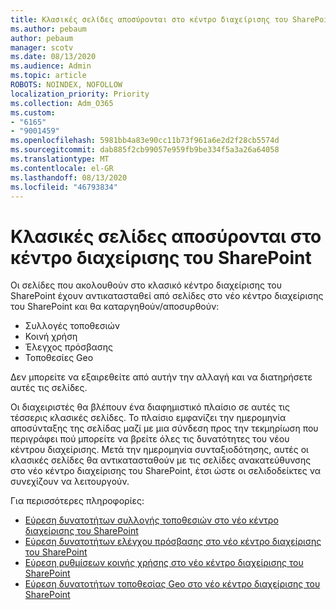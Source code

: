 ```yaml
---
title: Κλασικές σελίδες αποσύρονται στο κέντρο διαχείρισης του SharePoint
ms.author: pebaum
author: pebaum
manager: scotv
ms.date: 08/13/2020
ms.audience: Admin
ms.topic: article
ROBOTS: NOINDEX, NOFOLLOW
localization_priority: Priority
ms.collection: Adm_O365
ms.custom:
- "6165"
- "9001459"
ms.openlocfilehash: 5981bb4a83e90cc11b73f961a6e2d2f28cb5574d
ms.sourcegitcommit: dab885f2cb99057e959fb9be334f5a3a26a64058
ms.translationtype: MT
ms.contentlocale: el-GR
ms.lasthandoff: 08/13/2020
ms.locfileid: "46793834"
---
```

# <a name="retire-classic-pages-in-sharepoint-admin-center"></a>Κλασικές σελίδες αποσύρονται στο κέντρο διαχείρισης του SharePoint

Οι σελίδες που ακολουθούν στο κλασικό κέντρο διαχείρισης του SharePoint έχουν αντικατασταθεί από σελίδες στο νέο κέντρο διαχείρισης του SharePoint και θα καταργηθούν/αποσυρθούν: 

- Συλλογές τοποθεσιών 
- Κοινή χρήση
- Έλεγχος πρόσβασης
- Τοποθεσίες Geo

Δεν μπορείτε να εξαιρεθείτε από αυτήν την αλλαγή και να διατηρήσετε αυτές τις σελίδες.

Οι διαχειριστές θα βλέπουν ένα διαφημιστικό πλαίσιο σε αυτές τις τέσσερις κλασικές σελίδες. Το πλαίσιο εμφανίζει την ημερομηνία αποσύνταξης της σελίδας μαζί με μια σύνδεση προς την τεκμηρίωση που περιγράφει πού μπορείτε να βρείτε όλες τις δυνατότητες του νέου κέντρου διαχείρισης. Μετά την ημερομηνία συνταξιοδότησης, αυτές οι κλασικές σελίδες θα αντικατασταθούν με τις σελίδες ανακατεύθυνσης στο νέο κέντρο διαχείρισης του SharePoint, έτσι ώστε οι σελιδοδείκτες να συνεχίζουν να λειτουργούν.
  
Για περισσότερες πληροφορίες:

- [Εύρεση δυνατοτήτων συλλογής τοποθεσιών στο νέο κέντρο διαχείρισης του SharePoint](https://docs.microsoft.com/sharepoint/site-collections-page)
- [Εύρεση δυνατοτήτων ελέγχου πρόσβασης στο νέο κέντρο διαχείρισης του SharePoint](https://docs.microsoft.com/sharepoint/control-access)
- [Εύρεση ρυθμίσεων κοινής χρήσης στο νέο κέντρο διαχείρισης του SharePoint](https://docs.microsoft.com/sharepoint/sharing-settings)
- [Εύρεση δυνατοτήτων τοποθεσίας Geo στο νέο κέντρο διαχείρισης του SharePoint](https://docs.microsoft.com/sharepoint/manage-geo-locations)